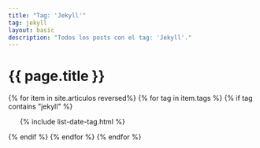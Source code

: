 ```yaml
---
title: "Tag: 'Jekyll'"
tag: jekyll
layout: basic
description: "Todos los posts con el tag: 'Jekyll'."
---
```


<h1>{{ page.title }}</h1>

{% for item in site.articulos reversed%}
{% for tag in item.tags %}
{% if tag contains "jekyll" %}
<ul>
    {% include list-date-tag.html %}
</ul>
{% endif %}
{% endfor %}
{% endfor %}